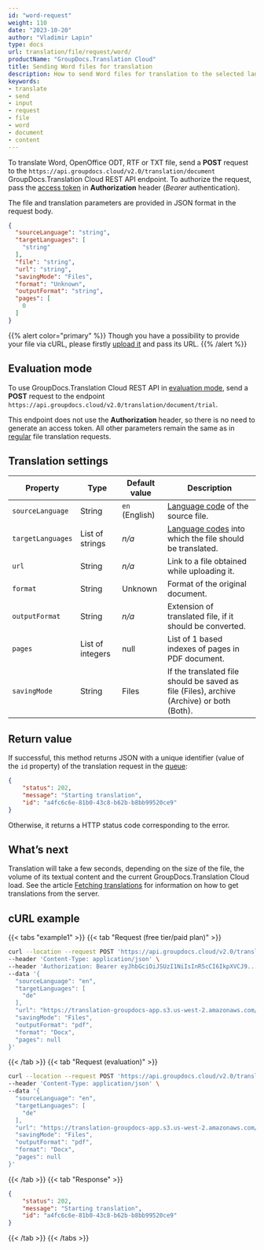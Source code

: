```yaml
---
id: "word-request"
weight: 110
date: "2023-10-20"
author: "Vladimir Lapin"
type: docs
url: translation/file/request/word/
productName: "GroupDocs.Translation Cloud"
title: Sending Word files for translation
description: How to send Word files for translation to the selected languages.
keywords:
- translate
- send
- input
- request
- file
- word
- document
- content
---
```


To translate Word, OpenOffice ODT, RTF or TXT file, send a **POST** request to the `https://api.groupdocs.cloud/v2.0/translation/document` GroupDocs.Translation Cloud REST API endpoint. To authorize the request, pass the [access token](/translation/authorization/) in **Authorization** header (_Bearer_ authentication).

The file and translation parameters are provided in JSON format in the request body.

```json
{
  "sourceLanguage": "string",
  "targetLanguages": [
    "string"
  ],
  "file": "string",
  "url": "string",
  "savingMode": "Files",
  "format": "Unknown",
  "outputFormat": "string",
  "pages": [
    0
  ]
}
```

{{% alert color="primary" %}} 
Though you have a possibility to provide your file via cURL, please firstly [upload it](/translation/file/upload/) and pass its URL.
{{% /alert %}}

## Evaluation mode

To use GroupDocs.Translation Cloud REST API in [evaluation mode](/translation/evaluation/), send a **POST** request to the endpoint `https://api.groupdocs.cloud/v2.0/translation/document/trial`.

This endpoint does not use the **Authorization** header, so there is no need to generate an access token. All other parameters remain the same as in [regular](/translation/subscription/) file translation requests. 

## Translation settings

Property | Type | Default value | Description
-------- | ---- | ------------- | -----------
`sourceLanguage` | String | `en` (English) | [Language code](/translation/languages/) of the source file.
`targetLanguages` | List of strings | _n/a_ | [Language codes](/translation/languages/) into which the file should be translated.
`url` | String | _n/a_ | Link to a file obtained while uploading it.
`format` | String | Unknown | Format of the original document.
`outputFormat` | String | _n/a_ | Extension of translated file, if it should be converted.
`pages` | List of integers | null | List of 1 based indexes of pages in PDF document.
`savingMode` | String | Files | If the translated file should be saved as file (Files), archive (Archive) or both (Both).

## Return value

If successful, this method returns JSON with a unique identifier (value of the `id` property) of the translation request in the [queue](/translation/workflow/):

```json
{
	"status": 202,
	"message": "Starting translation",
	"id": "a4fc6c6e-81b0-43c8-b62b-b8bb99520ce9"
}
```

Otherwise, it returns a HTTP status code corresponding to the error.

## What’s next

Translation will take a few seconds, depending on the size of the file, the volume of its textual content and the current GroupDocs.Translation Cloud load. See the article [Fetching translations](/translation/file/fetch/) for information on how to get translations from the server.

## cURL example

{{< tabs "example1" >}}
{{< tab "Request (free tier/paid plan)" >}}
```bash
curl --location --request POST 'https://api.groupdocs.cloud/v2.0/translation/document' \
--header 'Content-Type: application/json' \
--header 'Authorization: Bearer eyJhbGciOiJSUzI1NiIsInR5cCI6IkpXVCJ9...UV1hLfgNCSQ4VKGCOA' \
--data '{
  "sourceLanguage": "en",
  "targetLanguages": [
    "de"
  ],
  "url": "https://translation-groupdocs-app.s3.us-west-2.amazonaws.com/0cd7b09d-4d63-4bcd-a9a5-dfd72897aa17.pdf...ff474526313a24821e98",
  "savingMode": "Files",
  "outputFormat": "pdf",
  "format": "Docx",
  "pages": null
}'
```
{{< /tab >}}
{{< tab "Request (evaluation)" >}}
```bash
curl --location --request POST 'https://api.groupdocs.cloud/v2.0/translation/document/trial' \
--header 'Content-Type: application/json' \
--data '{
  "sourceLanguage": "en",
  "targetLanguages": [
    "de"
  ],
  "url": "https://translation-groupdocs-app.s3.us-west-2.amazonaws.com/0cd7b09d-4d63-4bcd-a9a5-dfd72897aa17.pdf...ff474526313a24821e98",
  "savingMode": "Files",
  "outputFormat": "pdf",
  "format": "Docx",
  "pages": null
}'
```
{{< /tab >}}
{{< tab "Response" >}}
```json
{
	"status": 202,
	"message": "Starting translation",
	"id": "a4fc6c6e-81b0-43c8-b62b-b8bb99520ce9"
}
```
{{< /tab >}}
{{< /tabs >}}
